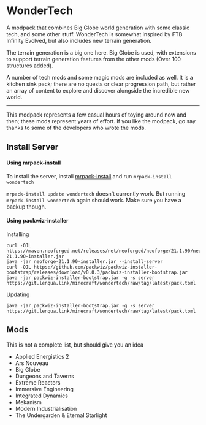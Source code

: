 # WonderTech

A modpack that combines Big Globe world generation with some classic tech, and some other stuff.
WonderTech is somewhat inspired by FTB Infinity Evolved, but also includes new terrain generation.

The terrain generation is a big one here. Big Globe is used, with extensions to support terrain generation features from the other mods (Over 100 structures added).

A number of tech mods and some magic mods are included as well. It is a kitchen sink pack; there are no quests or clear progression path, but rather an array of content to explore and discover alongside the incredible new world.

----

This modpack represents a few casual hours of toying around now and then; these mods represent years of effort.
If you like the modpack, go say thanks to some of the developers who wrote the mods.

## Install Server

#### Using mrpack-install
To install the server, install [mrpack-install](https://github.com/nothub/mrpack-install) and run `mrpack-install wondertech`

`mrpack-install update wondertech` doesn't currently work. But running `mrpack-install wondertech` again should work. Make sure you have a backup though.

#### Using packwiz-installer
Installing
```
curl -OJL https://maven.neoforged.net/releases/net/neoforged/neoforge/21.1.90/neoforge-21.1.90-installer.jar
java -jar neoforge-21.1.90-installer.jar --install-server
curl -OJL https://github.com/packwiz/packwiz-installer-bootstrap/releases/download/v0.0.3/packwiz-installer-bootstrap.jar
java -jar packwiz-installer-bootstrap.jar -g -s server https://git.lenqua.link/minecraft/wondertech/raw/tag/latest/pack.toml
```

Updating
```
java -jar packwiz-installer-bootstrap.jar -g -s server https://git.lenqua.link/minecraft/wondertech/raw/tag/latest/pack.toml
```

## Mods
This is not a complete list, but should give you an idea

 - Applied Energistics 2
 - Ars Nouveau
 - Big Globe
 - Dungeons and Taverns
 - Extreme Reactors
 - Immersive Engineering
 - Integrated Dynamics
 - Mekanism
 - Modern Industrialisation
 - The Undergarden & Eternal Starlight
 